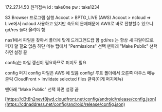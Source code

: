 
172.27.14.50 원격접속
id : take0ne
pw : take1234

S3 Browser 프로그램 실행
Accout > BPTG_LIVE (AWS)
Accout > ncloud
=> Live에서 ncloud 사용하고 있지만 속도의 문제때문에 AWS로 바로 전향할수 있으니 
      gd/res 둘다 올려야 함

nas1에서 파일을 찾아서 폴더에 맞게 드래그앤드랍 함
gd/res 는 항상 새 파일이므로 퍼지 할 필요 없음
하단 메뉴 탭에서 "Permissions" 선택
맨아래 "Make Public" 선택 하면 설정 끝


config는 파일 갱신이 필요하므로 퍼지도 필요

config 퍼지
config 파일은 AWS 에 있음
config/ 루트 폴더에서 오른쪽 마우스 메뉴 클릭
CloudFront > Invlidate selected files 클릭(이게 퍼지메뉴)

맨아래 "Make Public" 선택 하면 설정 끝


[https://d3t8h2nevf8jwd.cloudfront.net/config/android/release/config.json](https://cdnaddress.net/config/android/release/config.json)